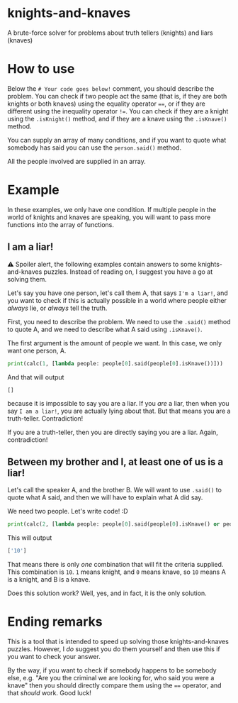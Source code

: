 # knights-and-knaves
A brute-force solver for problems about truth tellers (knights) and liars (knaves)

# How to use
Below the `# Your code goes below!` comment, you should describe the problem. You can check if two people act the same (that is, if they are both knights or both knaves) using the equality operator `==`, or if they are different using the inequality operator `!=`. You can check if they are a knight using the `.isKnight()` method, and if they are a knave using the `.isKnave()` method.

You can supply an array of many conditions, and if you want to quote what somebody has said you can use the `person.said()` method.

All the people involved are supplied in an array.

# Example

In these examples, we only have one condition. If multiple people in the world of knights and knaves are speaking, you will want to pass more functions into the array of functions.

## I am a liar!
:warning: Spoiler alert, the following examples contain answers to some knights-and-knaves puzzles. Instead of reading on, I suggest you have a go at solving them.

Let's say you have one person, let's call them A, that says `I'm a liar!`, and you want to check if this is actually possible in a world where people either *always* lie, or *always* tell the truth.

First, you need to describe the problem. We need to use the `.said()` method to quote A, and we need to describe what A said using `.isKnave()`.

The first argument is the amount of people we want. In this case, we only want one person, A.

```python
print(calc(1, [lambda people: people[0].said(people[0].isKnave())]))
```

And that will output

```
[]
```

because it is impossible to say you are a liar. If you *are* a liar, then when you say `I am a liar!`, you are actually lying about that. But that means you are a truth-teller. Contradiction!

If you are a truth-teller, then you are directly saying you are a liar. Again, contradiction!

## Between my brother and I, at least one of us is a liar!
Let's call the speaker A, and the brother B. We will want to use `.said()` to quote what A said, and then we will have to explain what A did say.

We need two people. Let's write code! :D

```python
print(calc(2, [lambda people: people[0].said(people[0].isKnave() or people[1].isKnave())]))
```

This will output

```python
['10']
```

That means there is only *one* combination that will fit the criteria supplied. This combination is `10`. `1` means knight, and `0` means knave, so `10` means A is a knight, and B is a knave.

Does this solution work? Well, yes, and in fact, it is the only solution.

# Ending remarks

This is a tool that is intended to speed up solving those knights-and-knaves puzzles. However, I *do* suggest you do them yourself and then use this if you want to check your answer.

By the way, if you want to check if somebody happens to be somebody else, e.g. "Are you the criminal we are looking for, who said you were a knave" then you should directly compare them using the `==` operator, and that *should* work. Good luck!
